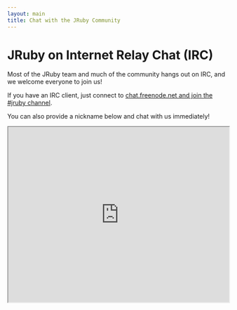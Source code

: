 ```yaml
---
layout: main
title: Chat with the JRuby Community
---
```

# JRuby on Internet Relay Chat (IRC)

Most of the JRuby team and much of the community hangs out on IRC, and we welcome everyone to join us!

If you have an IRC client, just connect to <a href="irc://chat.freenode.net/#jruby">chat.freenode.net and join the #jruby channel</a>.

You can also provide a nickname below and chat with us immediately!

<iframe src="http://webchat.freenode.net?channels=%23jruby&uio=MT1mYWxzZSYzPWZhbHNlJjk9dHJ1ZSYxMj10cnVl68" width="100%" height="400"></iframe>
